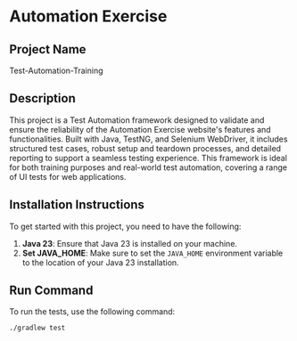 # Automation Exercise

## Project Name
Test-Automation-Training

## Description
This project is a Test Automation framework designed to validate and ensure the reliability of the Automation Exercise website's features and functionalities. Built with Java, TestNG, and Selenium WebDriver, it includes structured test cases, robust setup and teardown processes, and detailed reporting to support a seamless testing experience. This framework is ideal for both training purposes and real-world test automation, covering a range of UI tests for web applications.

## Installation Instructions
To get started with this project, you need to have the following:

1. **Java 23**: Ensure that Java 23 is installed on your machine.
2. **Set JAVA_HOME**: Make sure to set the `JAVA_HOME` environment variable to the location of your Java 23 installation.

## Run Command
To run the tests, use the following command:

```bash
./gradlew test
